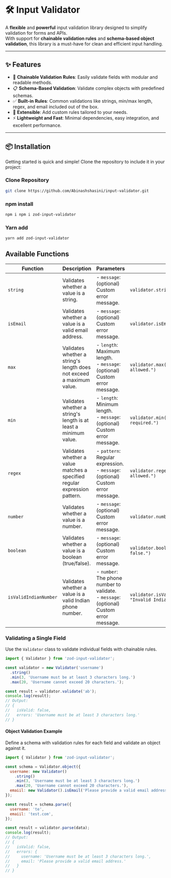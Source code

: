 # 🛠️ Input Validator

A **flexible** and **powerful** input validation library designed to simplify validation for forms and APIs.  
With support for **chainable validation rules** and **schema-based object validation**, this library is a must-have for clean and efficient input handling.

---

## ✨ Features

- 🚀 **Chainable Validation Rules**: Easily validate fields with modular and readable methods.
- 📋 **Schema-Based Validation**: Validate complex objects with predefined schemas.
- ✅ **Built-in Rules**: Common validations like strings, min/max length, regex, and email included out of the box.
- 🔧 **Extensible**: Add custom rules tailored to your needs.
- ⚡ **Lightweight and Fast**: Minimal dependencies, easy integration, and excellent performance.

---

## 📦 Installation

Getting started is quick and simple! Clone the repository to include it in your project:

### Clone Repository

```bash
git clone https://github.com/Abinashshasini/input-validator.git
```

### npm install

```bash
npm i npm i zod-input-validator
```

### Yarn add

```bash
yarn add zod-input-validator
```

## Available Functions

| **Function**          | **Description**                                                           | **Parameters**                                                                              | **Example Usage**                                                                |
| --------------------- | ------------------------------------------------------------------------- | ------------------------------------------------------------------------------------------- | -------------------------------------------------------------------------------- |
| `string`              | Validates whether a value is a string.                                    | - `message`: (optional) Custom error message.                                               | `validator.string("Value must be a string.")`                                    |
| `isEmail`             | Validates whether a value is a valid email address.                       | - `message`: (optional) Custom error message.                                               | `validator.isEmail("Invalid email address.")`                                    |
| `max`                 | Validates whether a string's length does not exceed a maximum value.      | - `length`: Maximum length.<br> - `message`: (optional) Custom error message.               | `validator.max(10, "Maximum 10 characters allowed.")`                            |
| `min`                 | Validates whether a string's length is at least a minimum value.          | - `length`: Minimum length.<br> - `message`: (optional) Custom error message.               | `validator.min(5, "Minimum 5 characters required.")`                             |
| `regex`               | Validates whether a value matches a specified regular expression pattern. | - `pattern`: Regular expression.<br> - `message`: (optional) Custom error message.          | `validator.regex(/^\d+$/, "Only numeric values allowed.")`                       |
| `number`              | Validates whether a value is a number.                                    | - `message`: (optional) Custom error message.                                               | `validator.number("Value must be a number.")`                                    |
| `boolean`             | Validates whether a value is a boolean (true/false).                      | - `message`: (optional) Custom error message.                                               | `validator.boolean("Value must be true or false.")`                              |
| `isValidIndianNumber` | Validates whether a value is a valid Indian phone number.                 | - `number`: The phone number to validate.<br> - `message`: (optional) Custom error message. | `validator.isValidIndianNumber("+919876543210", "Invalid Indian phone number.")` |

### Validating a Single Field

Use the `Validator` class to validate individual fields with chainable rules.

```javascript
import { Validator } from 'zod-input-validator';

const validator = new Validator('username')
  .string()
  .min(3, 'Username must be at least 3 characters long.')
  .max(20, 'Username cannot exceed 20 characters.');

const result = validator.validate('ab');
console.log(result);
// Output:
// {
//   isValid: false,
//   errors: 'Username must be at least 3 characters long.'
// }
```

#### Object Validation Example

Define a schema with validation rules for each field and validate an object against it.

```javascript
import { Validator } from 'zod-input-validator';

const schema = Validator.object({
  username: new Validator()
    .string()
    .min(3, 'Username must be at least 3 characters long.')
    .max(20, 'Username cannot exceed 20 characters.'),
  emaiil: new Validator().isEmail('Please provide a valid email address.'),
});

const result = schema.parse({
  username: 'te',
  emaiil: 'test.com',
});

const result = validator.parse(data);
console.log(result);
// Output:
// {
//   isValid: false,
//   errors: {
//     username: 'Username must be at least 3 characters long.',
//     email: 'Please provide a valid email address.'
//   }
// }
```
